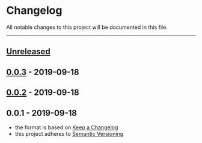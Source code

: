 # Changelog
All notable changes to this project will be documented in this file.

---

<a name="unreleased"></a>
## [Unreleased]


<a name="0.0.3"></a>
## [0.0.3] - 2019-09-18

<a name="0.0.2"></a>
## [0.0.2] - 2019-09-18

<a name="0.0.1"></a>
## 0.0.1 - 2019-09-18

[Unreleased]: https://github.com/alecrabbit/php-wcwidth/compare/0.0.3...HEAD
[0.0.3]: https://github.com/alecrabbit/php-wcwidth/compare/0.0.2...0.0.3
[0.0.2]: https://github.com/alecrabbit/php-wcwidth/compare/0.0.1...0.0.2
- the format is based on [Keep a Changelog](https://keepachangelog.com/en/1.0.0/)
- this project adheres to [Semantic Versioning](https://semver.org/spec/v2.0.0.html)
